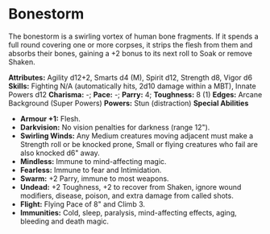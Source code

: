 # Bonestorm

The bonestorm is a swirling vortex of human bone fragments. If it
spends a full round covering one or more corpses, it strips the flesh
from them and absorbs their bones, gaining a +2 bonus to its next roll
to Soak or remove Shaken.

**Attributes:** Agility d12+2, Smarts d4 (M), Spirit d12, Strength d8,
Vigor d6
**Skills:** Fighting N/A (automatically hits, 2d10 damage within a MBT),
Innate Powers d12
**Charisma:** -; **Pace:** -; **Parry:** 4; **Toughness:** 8 (1)
**Edges:** Arcane Background (Super Powers)
**Powers:** Stun (distraction)
**Special Abilities**

- **Armour +1:** Flesh.
- **Darkvision:** No vision penalties for darkness (range 12").
- **Swirling Winds:** Any Medium creatures moving adjacent must make a
Strength roll or be knocked prone, Small or flying creatures who fail
are also knocked d6" away.
- **Mindless:** Immune to mind-affecting magic.
- **Fearless:** Immune to fear and Intimidation.
- **Swarm:** +2 Parry, immune to most weapons.
- **Undead:** +2 Toughness, +2 to recover from Shaken, ignore wound
modifiers, disease, poison, and extra damage from called shots.
- **Flight:** Flying Pace of 8" and Climb 3.
- **Immunities:** Cold, sleep, paralysis, mind-affecting effects, aging,
bleeding and death magic.
